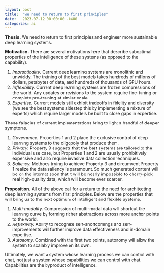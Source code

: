 ```yaml
---
layout: post
title:  "we need to return to first principles"
date:   2023-07-12 00:00:00 -0400
categories: ai
---
```


**Thesis.** We need to return to first principles and engineer more sustainable deep learning systems.

**Motivation.** There are several motivations here that describe suboptimal properties of the intelligence of these systems (as opposed to the capability).

1. *Impracticality.* Current deep learning systems are monolithic and unwieldy. The training of the best models takes hundreds of millions of dollars, petabytes of data, and hundreds of thousands of GPU hours.
2. *Inflexibility.* Current deep learning systems are frozen compressions of the world. Any updates or revisions to the system require fine-tuning or complete pre-training at similar scale.
3. *Expertise.* Current models still exhibit tradeoffs in fidelity and diversity (we see the best systems sidestep this by implementing a mixture of experts) which require larger models be built to close gaps in expertise.

These fallacies of current implementations bring to light a handful of deeper symptoms.

1. *Governance.* Properties 1 and 2 place the exclusive control of deep learning systems to the oligopoly that produce them.
2. *Privacy.* Property 3 suggests that the best systems are tailored to the individual use case, but Properties 1 and 2 are usually prohibitively expensive and also require invasive data collection techniques.
3. *Saliency.* Methods trying to achieve Property 3 and circumvent Property 1 realize the data saliency is paramount. So much generated content will be on the internet soon that it will be nearly impossible to cherry-pick real high-quality data, which will become ever scarcer.

**Proposition.** All of the above call for a return to the need for architecting deep learning systems from first principles. Below are the properties that will bring us to the next optimum of intelligent and flexible systems.

1. *Multi-modality.* Compression of multi-modal data will shortcut the learning curve by forming richer abstractions across more anchor points to the world.
2. *Reflexivity.* Ability to recognize self-shortcomings and self-improvements will further improve data effectiveness and in-domain expertise.
3. *Autonomy.* Combined with the first two points, autonomy will allow the system to scalably improve on its own.

Ultimately, we want a system whose learning process we can control with chat, not just a system whose capabilities we can control with chat. Capabilities are the byproduct of intelligence.
